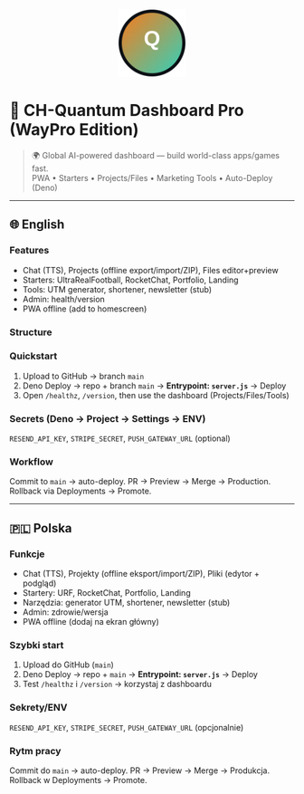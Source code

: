 <p align="center">
  <img src="logo-dark.svg" alt="CH-Quantum Logo" width="120"/>
</p>

# 🚀 CH-Quantum Dashboard Pro (WayPro Edition)

> 🌍 Global AI-powered dashboard — build world-class apps/games fast.  
> PWA • Starters • Projects/Files • Marketing Tools • Auto-Deploy (Deno)

---

## 🌐 English

### Features
- Chat (TTS), Projects (offline export/import/ZIP), Files editor+preview
- Starters: UltraRealFootball, RocketChat, Portfolio, Landing
- Tools: UTM generator, shortener, newsletter (stub)
- Admin: health/version
- PWA offline (add to homescreen)

### Structure
### Quickstart
1) Upload to GitHub → branch `main`  
2) Deno Deploy → repo + branch `main` → **Entrypoint: `server.js`** → Deploy  
3) Open `/healthz`, `/version`, then use the dashboard (Projects/Files/Tools)

### Secrets (Deno → Project → Settings → ENV)
`RESEND_API_KEY`, `STRIPE_SECRET`, `PUSH_GATEWAY_URL` (optional)

### Workflow
Commit to `main` → auto-deploy. PR → Preview → Merge → Production. Rollback via Deployments → Promote.

---

## 🇵🇱 Polska

### Funkcje
- Chat (TTS), Projekty (offline eksport/import/ZIP), Pliki (edytor + podgląd)
- Startery: URF, RocketChat, Portfolio, Landing
- Narzędzia: generator UTM, shortener, newsletter (stub)
- Admin: zdrowie/wersja
- PWA offline (dodaj na ekran główny)

### Szybki start
1) Upload do GitHub (`main`)  
2) Deno Deploy → repo + `main` → **Entrypoint: `server.js`** → Deploy  
3) Test `/healthz` i `/version` → korzystaj z dashboardu

### Sekrety/ENV
`RESEND_API_KEY`, `STRIPE_SECRET`, `PUSH_GATEWAY_URL` (opcjonalnie)

### Rytm pracy
Commit do `main` → auto-deploy. PR → Preview → Merge → Produkcja. Rollback w Deployments → Promote.

